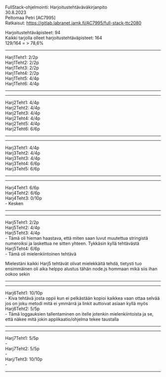 FullStack-ohjelmointi: Harjoitustehtäväväkirjanpito<br>
30.8.2023<br>
Peltomaa Petri [AC7995]<br>
Ratkaisut: https://gitlab.labranet.jamk.fi/AC7995/full-stack-ttc2080<br>

Harjoitustehtäväpisteet:   94<br>
Kaikki tarjolla olleet harjoitustehtäväpisteet:   164<br>
129/164 = >  78,6%<br>
- - - - - - - - - - - - - - - - - - - - - - - - - - - - - - - - - - - - - - - - - - - - - - - - - - - - - - - - - - - - 
Harj1Teht1: 2/2p<br>
Harj1Teht2: 2/2p<br>
Harj1Teht3: 2/2p<br>
Harj1Teht4: 2/2p<br>
Harj1Teht5: 4/4p<br>
Harj1Teht6: 4/4p<br>
- - - - - - - - - - - - - - - - - - - - - - - - - - - - - - - - - - - - - - - - - - - - - - - - - - - - - - - - - - - - 
- - - - - - - - - - - - - - - - - - - - - - - - - - - - - - - - - - - - - - - - - - - - - - - - - - - - - - - - - - - - 
Harj2Teht1: 4/4p<br>
Harj2Teht2: 4/4p<br>
Harj2Teht3: 4/4p<br>
Harj2Teht4: 4/4p<br>
Harj2Teht5: 4/4p<br>
Harj2Teht6: 6/6p<br>
- - - - - - - - - - - - - - - - - - - - - - - - - - - - - - - - - - - - - - - - - - - - - - - - - - - - - - - - - - - - 
- - - - - - - - - - - - - - - - - - - - - - - - - - - - - - - - - - - - - - - - - - - - - - - - - - - - - - - - - - - - 
Harj3Teht1: 4/4p<br>
Harj3Teht2: 4/4p<br>
Harj3Teht3: 4/4p<br> 
Harj3Teht4: 6/6p<br>
Harj3Teht5: 6/6p<br>
- - - - - - - - - - - - - - - - - - - - - - - - - - - - - - - - - - - - - - - - - - - - - - - - - - - - - - - - - - - - 
- - - - - - - - - - - - - - - - - - - - - - - - - - - - - - - - - - - - - - - - - - - - - - - - - - - - - - - - - - - - 
Harj4Teht1: 6/6p<br>
Harj4Teht2: 6/6p<br>
Harj4Teht3: 0/10p<br> - Kesken<br> 
- - - - - - - - - - - - - - - - - - - - - - - - - - - - - - - - - - - - - - - - - - - - - - - - - - - - - - - - - - - - 
- - - - - - - - - - - - - - - - - - - - - - - - - - - - - - - - - - - - - - - - - - - - - - - - - - - - - - - - - - - - 
Harj5Teht1: 2/2p<br>
Harj5Teht2: 4/4p<br>
Harj5Teht3: 4/4p<br> - Tämä oli hieman haastava, että miten saan luvut muutettua stringistä numeroiksi ja laskettua ne sitten yhteen. Tykkäsin kyllä tehtävästä <br>
Harj5Teht4: 6/6p<br> - Tämä oli mielenkiintoinen tehtävä<br>

Mielestäni kaikki Harj5 tehtävät olivat mielekkäitä tehdä, tietysti tuo ensimmäinen oli aika helppo alustus tähän node.js hommaan mikä siis ihan ookoo sekin <br>
- - - - - - - - - - - - - - - - - - - - - - - - - - - - - - - - - - - - - - - - - - - - - - - - - - - - - - - - - - - - 
- - - - - - - - - - - - - - - - - - - - - - - - - - - - - - - - - - - - - - - - - - - - - - - - - - - - - - - - - - - - 
Harj6Teht1: 10/10p<br> - Kiva tehtävä josta oppii kun ei pelkästään kopioi kaikkea vaan ottaa selvää jos on joku metodi mitä ei ymmärrä ja linkit auttoivat asiaan kyllä myös <br>
Harj6Teht2: 5/5p<br> - Tämä loggauksien tallentaminen on itelle jotenkin mielenkiintoista ja se, että näkee mitä jokin applikaatio/ohjelma tekee taustalla <br>
- - - - - - - - - - - - - - - - - - - - - - - - - - - - - - - - - - - - - - - - - - - - - - - - - - - - - - - - - - - - 
- - - - - - - - - - - - - - - - - - - - - - - - - - - - - - - - - - - - - - - - - - - - - - - - - - - - - - - - - - - - 
Harj7Teht1: 5/5p<br> -  <br>
Harj7Teht2: 5/5p<br> -  <br>
Harj/Teht3: 10/10p<br> -  <br>
- - - - - - - - - - - - - - - - - - - - - - - - - - - - - - - - - - - - - - - - - - - - - - - - - - - - - - - - - - - - 